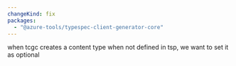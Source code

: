 ```yaml
---
changeKind: fix
packages:
  - "@azure-tools/typespec-client-generator-core"
---
```


when tcgc creates a content type when not defined in tsp, we want to set it as optional